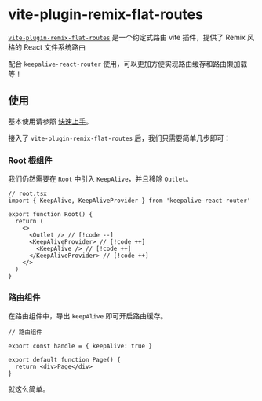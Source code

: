 # vite-plugin-remix-flat-routes

[`vite-plugin-remix-flat-routes`](https://hemengke1997.github.io/vite-plugin-remix-flat-routes/zh/) 是一个约定式路由 vite 插件，提供了 Remix 风格的 React 文件系统路由

配合 `keepalive-react-router` 使用，可以更加方便实现路由缓存和路由懒加载等！

## 使用

基本使用请参照 [快速上手](https://hemengke1997.github.io/vite-plugin-remix-flat-routes/zh/guides/getting-started.html)。

接入了 `vite-plugin-remix-flat-routes` 后，我们只需要简单几步即可：

### Root 根组件

我们仍然需要在 `Root` 中引入 `KeepAlive`，并且移除 `Outlet`。

```tsx
// root.tsx
import { KeepAlive, KeepAliveProvider } from 'keepalive-react-router'

export function Root() {
  return (
    <>
      <Outlet /> // [!code --]
      <KeepAliveProvider> // [!code ++]
        <KeepAlive /> // [!code ++]
      </KeepAliveProvider> // [!code ++]
    </>
  )
}
```

### 路由组件

在路由组件中，导出 `keepAlive` 即可开启路由缓存。

```tsx
// 路由组件

export const handle = { keepAlive: true }

export default function Page() {
  return <div>Page</div>
}
```

就这么简单。
